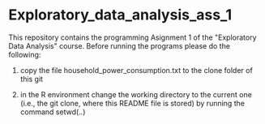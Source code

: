 # Exploratory_data_analysis_ass_1

This repository contains the programming Asignment 1 of the "Exploratory Data Analysis" course. Before running the programs please do the following:

1. copy the file household_power_consumption.txt to the clone folder of this git 

2. in the R environment change the working directory to the current one (i.e., the git clone, where this README file is stored) by running the command setwd(..)

